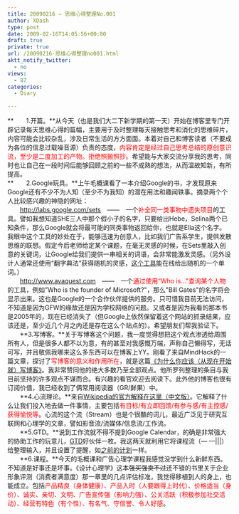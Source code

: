 ```yaml
---
title: 20090216 – 思维心得整理No.001
author: XDash
type: post
date: 2009-02-16T14:05:56+00:00
draft: true
private: true
url: /20090216-思维心得整理no001.html
aktt_notify_twitter:
  - no
views:
  - 87
categories:
  - Diary

---
```

**　　1.开篇。**从今天（也是我们大二下新学期的第一天）开始在博客里专门开辟记录每天思维心得的篇幅，主要用于及时整理每天接触思考和消化的思维碎片，内容可能会比较杂乱，涉及日常生活的方方面面。本着对自己和博客读者（不要成为各位的信息过载噪音源）负责的态度，<span style="color: rgb(255, 0, 0); ">内容肯定是经过自己思考总结的原创意识流，至少是二度加工的产物。拒绝照搬照抄。</span>希望能与大家交流分享我的思考，同时也让自己在一段时间后能够回顾之前的一些不成熟的想法，从而温故知新，有所提高。  
**　　2.Google玩具。**上午毛概课看了一本介绍Google的书，才发现原来Google还有不少不为人知（至少不为我知）的潜在用法和趣闻轶事。摘录两个个人比较感兴趣的神隐的网址：  
　　<a target="_blank" href="http://labs.google.com/sets">http://labs.google.com/sets</a>　&mdash;&mdash;　一个<span style="color: rgb(255, 0, 0); ">补全同一类事物中遗失项目</span>的工具。譬如我想知道SHE三人中那个假小子的名字，只要给出Hebe，Selina两个已知条件，那么Google就会将最可能的同类事物返回给你，也就是Ella这个名字。我眼中这个工具的妙处在于，能够迅速为创意人，比如我们广告系学生，提供发散思维的联想。假定今后老师给定某个课题，在毫无灵感的时候，在Sets里敲入创意的关键词，让Google给我们提供一串相关的词语，会非常能激发灵感。（另外设计人通常还使用&ldquo;翻字典法&rdquo;获得随机的灵感，<a target="_blank" href="http://www.chazuor.com/50.html">这个工具</a>能在线给出随机的一个单词。）  
　　<a target="_blank" href="http://www.avaquest.com">http://www.avaquest.com</a>　&mdash;&mdash;　一个<span style="color: rgb(255, 0, 0); ">通过使用&ldquo;Who is&#8230;"查询某个人物</span>的工具，例如&rdquo;Who is the founder of Microsoft?"，那么"Bill Gates"的名字将会显示出来。这也是Google的一个合作伙伴提供的服务。只可惜我目前无法访问，不知道是因为GFW的缘故还是因为学校网络的问题。又或者是因为我看的那本书是2005年的，现在已经消失了（但Google上依然保留着这个网站的抓录结果，应该还是，至少近几个月之内还是存在这么个站点的）。希望朋友们帮我验证下。  
　　**3.写博客。**关于写博客这个问题，我一度觉得想把这个观点渗透给周围所有人，但是很多人都不以为意，有的甚至对我感慨万端，声称自己懒得写，无话可写，并且敬佩我哪来这么多东西可以在博客上YY。刚看了来自MindHack的一篇文章，探讨了<span style="color: rgb(255, 0, 0); ">写博客的意义和作用所在</span>，就是这篇<a target="_blank" href="http://mindhacks.cn/2009/02/15/why-you-should-start-blogging-now/">《为什么你应该（从现在开始就）写博客》</a>。我非常赞同他的绝大多数乃至全部观点。他所罗列整理的条目与我目前坚持的许多观点不谋而合。有兴趣的看官欢迎去阅读下。此外他的博客也很有订阅价值，我已经收到了俩常用阅读器（GR/鲜果）中。  
　　**4.心流理论。**来自<a target="_blank" href="http://zh.wikipedia.org/wiki/心流理論">Wikipedia的官方解释在这里（中文版）</a>。它解释了什么让我们投入地去做一件事情，主要包括<span style="color: rgb(255, 0, 0); ">有目标/有立即回馈/有参与感/有主控感/获得愉悦等</span>。心流的这个流（Stream）也是个很酷的词儿，最近广泛见于研究互联网和心理学的文章，譬如影音流/流媒体/信息流/工作流。  
　　**5.GTD。**说到工作流就不得不提到Google Calendar，的确是非常强大的协助工作的玩意儿，<a target="_blank" href="http://xdash.cn/285.html">GTD</a>好伙伴一枚。我这两天就利用它将课程流（&mdash; &mdash;|||）给整理输入，并且设置了提醒，如<a target="_blank" href="http://xdash.cn/286.html">之前的计划</a>一样。  
　　**6.课程。**今天的毛概课和广告心理学课程我感觉没学到什么新鲜东西。不知道是好事还是坏事。《设计心理学》这本<strike>强买强卖不过</strike>还不错的书里关于企业形象评测（消费者满意度）那一章里的几点评估标准，我觉得移植到人的身上，也能成立。包括<span style="color: rgb(255, 0, 0); ">产品精良（身体健康）、产品入时（人要跟得上时代）、价格适当（身价）、诚实、亲切、文明、广告宣传强（影响力强）、公关活跃（积极参加社交活动）、经营有特色（有个性）、有名气、守信誉、令人好感</span>。